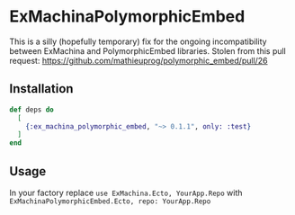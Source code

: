 # ExMachinaPolymorphicEmbed

This is a silly (hopefully temporary) fix for the ongoing incompatibility between ExMachina and PolymorphicEmbed libraries.
Stolen from this pull request: https://github.com/mathieuprog/polymorphic_embed/pull/26

## Installation

```elixir
def deps do
  [
    {:ex_machina_polymorphic_embed, "~> 0.1.1", only: :test}
  ]
end
```

## Usage 

In your factory replace `use ExMachina.Ecto, YourApp.Repo` with `ExMachinaPolymorphicEmbed.Ecto, repo: YourApp.Repo`


